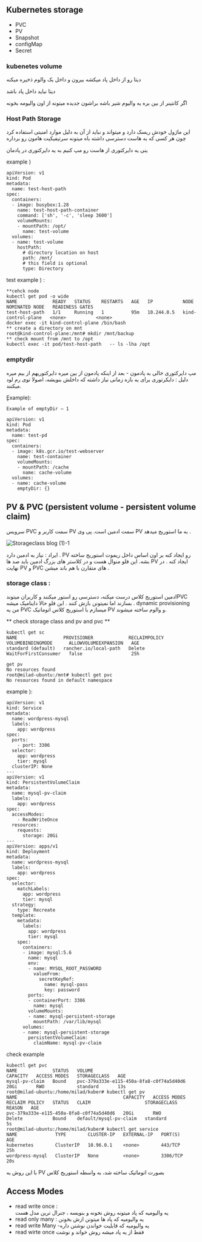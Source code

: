 ## Kubernetes storage
- PVC
- PV
- Snapshot
- configMap
- Secret

### kubenetes volume
دیتا رو از داخل پاد میکشه بیرون و داخل یک والوم ذخیره میکنه

دیتا نباید داخل پاد باشد

اگر کانتینر از بین بره یه والیوم شیر باشه براشون جدیده میتونه از اون والیومه بخونه

### Host Path Storage
این ماژول خودش ریسک دارد و میتواند و نباید از آن به دلیل موارد امنیتی استفاده کرد چون هر کسی که به هاست دسترسی داشته باه میتونه سرتیفیکیت هامون رو برداره
      
ینی یه دایرکتوری از هاست رو مپ کنیم به یه دایرکتوری در پادمان


example ) 
```
apiVersion: v1
kind: Pod
metadata:
  name: test-host-path
spec:
  containers:
  - image: busybox:1.28
    name: test-host-path-container
    command: ['sh', '-c', 'sleep 3600']
    volumeMounts:
    - mountPath: /opt/
      name: test-volume
  volumes:
  - name: test-volume
    hostPath:
      # directory location on host
      path: /mnt/
      # this field is optional
      type: Directory
```      

test example ) :
```
**cehck node
kubectl get pod -o wide
NAME             READY   STATUS    RESTARTS   AGE   IP           NODE                 NOMINATED NODE   READINESS GATES
test-host-path   1/1     Running   1          95m   10.244.0.5   kind-control-plane   <none>           <none>
docker exec -it kind-control-plane /bin/bash
** create a directory on mnt
root@kind-control-plane:/mnt# mkdir /mnt/backup
** check mount from /mnt to /opt
kubectl exec -it pod/test-host-path   -- ls -lha /opt
```
### emptydir
مپ دایرکتوری خالی به پادمون - بعد از اینکه پادمون از بین میره دایرکتوریهم از بیم میره
دلیل : دایکرتوری برای یه بازه زمانی نیاز داشته که داخلش بنویشه، اصولا توی رم لود میکنند.


ٍExample):
```
Example of emptyDir – 1

apiVersion: v1
kind: Pod
metadata:
  name: test-pd
spec:
  containers:
  - image: k8s.gcr.io/test-webserver
    name: test-container
    volumeMounts:
    - mountPath: /cache
      name: cache-volume
  volumes:
  - name: cache-volume
    emptyDir: {}
```
## PV & PVC (persistent volume - persistent volume claim)
سرویس PVC سمت کاربر و PV سمت ادمین است.
پی وی PV به ما استوریج میدهد .

![Storageclass blog (1)-1](https://user-images.githubusercontent.com/113288076/215782708-8988d9b1-9a17-41b0-968f-b031c7330fd8.png)

ایراد : نیاز به ادمین دارد . PV رو ایجاد کنه بر اون اساس داخل ریموت استوریج ساخته بشه.
این فلو منوال هست و در کلاستر های بزرگ ادمین باید صد ها PV ایجاد کنه .
در نهایت PV و PVC های متقارن با هم باند میشن .
### storage class : 
ادمین استوریج کلاس درست میکنه،  دسترسی رو استور میکنند و کاربران میتوندPVC بسازند اما نمیتونن بازش کنند .   این فلو حالا داینامیک میشه .  dynamic provisioning
من یه PVC میسازم با استوریج کلاس اتوماتیک PV و والوم ساخته میشوند.


** check storage class and pv and pvc **
```
kubectl get sc
NAME                 PROVISIONER             RECLAIMPOLICY   VOLUMEBINDINGMODE      ALLOWVOLUMEEXPANSION   AGE
standard (default)   rancher.io/local-path   Delete          WaitForFirstConsumer   false                  25h

get pv
No resources found
root@milad-ubuntu:/mnt# kubectl get pvc
No resources found in default namespace
```
example ):
```
apiVersion: v1
kind: Service
metadata:
  name: wordpress-mysql
  labels:
    app: wordpress
spec:
  ports:
    - port: 3306
  selector:
    app: wordpress
    tier: mysql
  clusterIP: None
---
apiVersion: v1
kind: PersistentVolumeClaim
metadata:
  name: mysql-pv-claim
  labels:
    app: wordpress
spec:
  accessModes:
    - ReadWriteOnce
  resources:
    requests:
      storage: 20Gi
---
apiVersion: apps/v1
kind: Deployment
metadata:
  name: wordpress-mysql
  labels:
    app: wordpress
spec:
  selector:
    matchLabels:
      app: wordpress
      tier: mysql
  strategy:
    type: Recreate
  template:
    metadata:
      labels:
        app: wordpress
        tier: mysql
    spec:
      containers:
      - image: mysql:5.6
        name: mysql
        env:
        - name: MYSQL_ROOT_PASSWORD
          valueFrom:
            secretKeyRef:
              name: mysql-pass
              key: password
        ports:
        - containerPort: 3306
          name: mysql
        volumeMounts:
        - name: mysql-persistent-storage
          mountPath: /var/lib/mysql
      volumes:
      - name: mysql-persistent-storage
        persistentVolumeClaim:
          claimName: mysql-pv-claim
```
check example
```
kubectl get pvc
NAME             STATUS   VOLUME                                     CAPACITY   ACCESS MODES   STORAGECLASS   AGE
mysql-pv-claim   Bound    pvc-379a333e-e115-450a-8fa8-c0f74a5d40d6   20Gi       RWO            standard       13s
root@milad-ubuntu:/home/milad/kuber# kubectl get pv
NAME                                       CAPACITY   ACCESS MODES   RECLAIM POLICY   STATUS   CLAIM                    STORAGECLASS   REASON   AGE
pvc-379a333e-e115-450a-8fa8-c0f74a5d40d6   20Gi       RWO            Delete           Bound    default/mysql-pv-claim   standard                5s
root@milad-ubuntu:/home/milad/kuber# kubectl get service
NAME              TYPE        CLUSTER-IP   EXTERNAL-IP   PORT(S)    AGE
kubernetes        ClusterIP   10.96.0.1    <none>        443/TCP    25h
wordpress-mysql   ClusterIP   None         <none>        3306/TCP   20s
```

با این روش یه PV بصورت اتوماتیک ساخته شد، به واسطه استوریج کلاس

## Access Modes
- read write once :  
یه والیومیه که  پاد میتونه روش نخونه و بنویسه ، جنرال ترین مدل هست
- read only many :
یه والیومیه که پاد ها میتونن ازش بخونن
- read write Many
-یه والیومیه که قابلیت خواندن نوشتن داره
- read wirte once
فقط از یه پاد میشه روش خواند و نوشت
